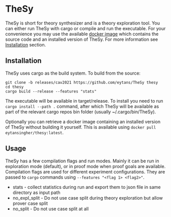 # TheSy

TheSy is short for theory synthesizer and is a theory exploration tool.
You can either run TheSy with cargo or compile and run the executable.
For your convenience you may use the available [docker image](https://hub.docker.com/r/eytansingher/thesy) which contains 
the source code and an installed version of TheSy. 
For more information see [Installation](#Installation) section.

## Installation

TheSy uses cargo as the build system. 
To build from the source:

    git clone -b releases/cav2021 https://github.com/eytans/TheSy thesy
    cd thesy
    cargo build --release --features "stats"

The executable will be available in target/release.
To install you need to run `cargo install --path .` command, 
after which TheSy will be available as part of the relevant cargo repos bin folder
(usually ~/.cargo/bin/TheSy).

Optionally you can retrieve a docker image containing an installed version of TheSy 
without building it yourself. 
This is available using `docker pull eytansingher/thesy:latest`.

## Usage

TheSy has a few compilation flags and run modes.
Mainly it can be run in exploration mode (default), or in proof mode when proof goals are available.
Compilation flags are used for different experiment configurations. 
They are passed to `cargo` commands using `--features "<flag 1> <flag2>"`.

* stats - collect statistics during run and export them to json file in same directory as input path
* no_expl_split - Do not use case split during theory exploration but allow prover case split
* no_split - Do not use case split at all